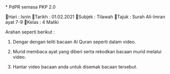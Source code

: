 <text>
* PdPR semasa PKP 2.0

📌Hari      : Isnin
📌Tarikh  : 01.02.2021
📌Subjek : Tilawah 
📌Tajuk   : Surah Ali-Imran ayat 7-9
📌Kelas  : 4 Maliki
         
Arahan seperti berikut :

1. Dengar dengan teliti bacaan Al Quran seperti dalam video.

2. Murid membaca ayat yang diberi serta rekodkan bacaan murid melalui video.

3. Hantar video bacaan anda untuk disemak bacaan tersebut.

<ifrane width="200" height="100" src="https://www.youtube.com/embed/DinSUYwqcz8?autoplay=1"></iframe>


